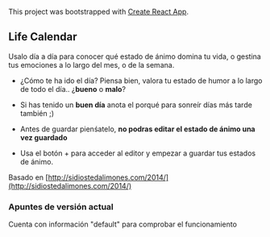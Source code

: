 This project was bootstrapped with [Create React App](https://github.com/facebook/create-react-app).

## Life Calendar

Usalo día a día para conocer qué estado de ánimo domina tu vida, o gestina tus emociones a lo largo del mes, o de la semana.

- ¿Cómo te ha ido el día? Piensa bien, valora tu estado de humor a lo largo de todo el día.. ¿**bueno** o **malo**?

- Si has tenido un **buen día** anota el porqué para sonreír días más tarde también ;)

- Antes de guardar pienśatelo, **no podras editar el estado de ánimo una vez guardado**

- Usa el botón + para acceder al editor y empezar a guardar tus estados de ánimo.

Basado en [http://sidiostedalimones.com/2014/](http://sidiostedalimones.com/2014/)



### Apuntes de versión actual
Cuenta con información "default" para comprobar el funcionamiento